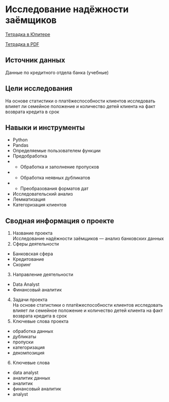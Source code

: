# Исследование надёжности заёмщиков
<a href="https://github.com/eddydewrussia/educational_projects/blob/main/1_Project/First_Project_Final.ipynb">Тетрадка в Юпитере</a>  

<a href="https://github.com/eddydewrussia/educational_projects/blob/main/1_Project/First_Project_Final%20-%20Jupyter%20Notebook.pdf">Тетрадка в PDF</a>

## Источник данных
Данные по кредитного отдела банка (учебные)

## Цели исследования
На основе статистики о платёжеспособности клиентов исследовать влияет ли семейное положение и количество детей клиента на факт возврата кредита в срок

## Навыки и инструменты
* Python
* Pandas
* Определяемые пользователем функции
* Предобработка
* * Обработка и заполнение пропусков
* * Обработка неявных дубликатов
* * Преобразования форматов дат
* Исследовательский анализ
* Лемматизация
* Категоризация клиентов


## Сводная информация о проекте
1. Название проекта  
Исследование надёжности заёмщиков — анализ банковских данных
2. Сферы деятельности
* Банковская сфера
* Кредитование
* Скоринг
3. Направление деятельности
* Data Analyst
* Финансовый аналитик
4. Задачи проекта  
На основе статистики о платёжеспособности клиентов исследовать влияет ли семейное положение и количество детей клиента на факт возврата кредита в срок
5. Ключевые слова проекта
* обработка данных
* дубликаты
* пропуски
* категоризация
* декомпозиция
6. Ключевые слова
* data analyst
* аналитик данных
* аналитик
* финансовый аналитик
* analyst
